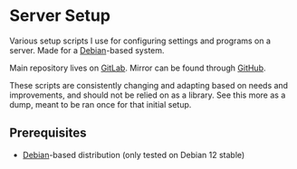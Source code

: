 # Server Setup

Various setup scripts I use for configuring settings and programs on a server.
Made for a [Debian]-based system.

Main repository lives on [GitLab](https://gitlab.com/xarvex/server-setup).
Mirror can be found through [GitHub](https://github.com/Xarvex/server-setup).

These scripts are consistently changing and adapting based on needs and
improvements, and should not be relied on as a library.
See this more as a dump, meant to be ran once for that initial setup.


## Prerequisites

- [Debian]-based distribution (only tested on Debian 12 stable)


[Debian]: https://www.debian.org
